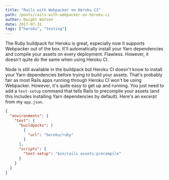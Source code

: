 ```yaml
---
title: "Rails with Webpacker on Heroku CI"
path: /posts/rails-with-webpacker-on-heroku-ci
author: Dwight Watson
date: 2017-07-31
tags: ["heroku", "testing"]
---
```


The Ruby buildpack for Heroku is great, especially now it supports Webpacker out of the box. It'll automatically install your Yarn dependencies and compile your assets on every deployment. Flawless. However, it doesn't quite do the same when using Heroku CI.

Node is still available in the buildpack but Heroku CI doesn't know to install your Yarn dependencies before trying to build your assets. That's probably fair as most Rails apps running through Heroku CI won't be using Webpacker. However, it's quite easy to get up and running. You just need to add a `test-setup` command that tells Rails to precompile your assets (and this includes installing Yarn dependencies by default). Here's an excerpt from my `app.json`.

```json
{
  "environments": {
    "test": {
      "buildpacks": [
        {
          "url": "heroku/ruby"
        }
      ],
      "scripts": {
        "test-setup": "bin/rails assets:precompile"
      }
    }
  }
}
```
